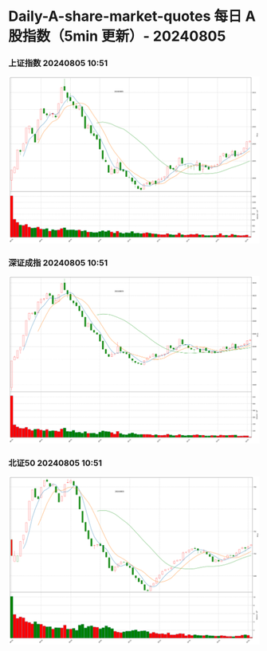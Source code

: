 
# Daily-A-share-market-quotes 每日 A 股指数（5min 更新）- 20240805

### 上证指数 20240805 10:51
![](./fig/2024/8/20240805-sh000001.png)

### 深证成指 20240805 10:51
![](./fig/2024/8/20240805-sz399001.png)

### 北证50 20240805 10:51
![](./fig/2024/8/20240805-bj899050.png)
